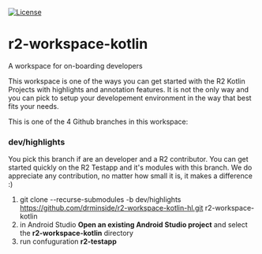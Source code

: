 [![License](https://img.shields.io/badge/License-BSD%203--Clause-blue.svg)](/LICENSE)
# r2-workspace-kotlin
A workspace for on-boarding developers

This workspace is one of the ways you can get started with the R2 Kotlin Projects with highlights and annotation features. It is not the only way and you can pick to setup your developement environment in the way that best fits your needs.

This is one of the 4 Github branches in this workspace:

### dev/highlights
You pick this branch if are an developer and a R2 contributor. You can get started quickly on the R2 Testapp and it's modules with this branch. We do appreciate any contribution, no matter how small it is, it makes a difference :) 

1. git clone --recurse-submodules -b dev/highlights https://github.com/drminside/r2-workspace-kotlin-hl.git r2-workspace-kotlin
2. in Android Studio **Open an existing Android Studio project** and select the **r2-workspace-kotlin** directory
3. run confuguration **r2-testapp** 
